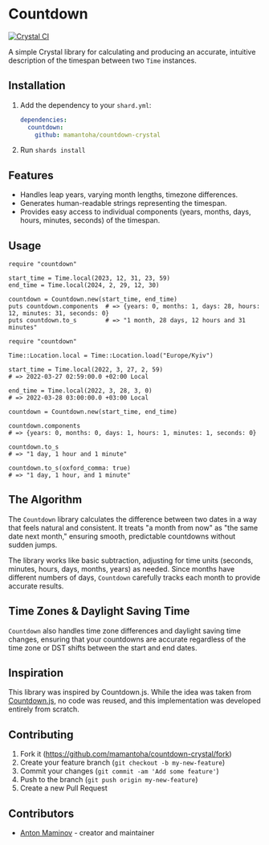 # Countdown

[![Crystal CI](https://github.com/mamantoha/countdown-crystal/actions/workflows/crystal.yml/badge.svg?branch=main)](https://github.com/mamantoha/countdown-crystal/actions/workflows/crystal.yml)

A simple Crystal library for calculating and producing an accurate, intuitive description of the timespan between two `Time` instances.

## Installation

1. Add the dependency to your `shard.yml`:

   ```yaml
   dependencies:
     countdown:
       github: mamantoha/countdown-crystal
   ```

2. Run `shards install`

## Features

- Handles leap years, varying month lengths, timezone differences.
- Generates human-readable strings representing the timespan.
- Provides easy access to individual components (years, months, days, hours, minutes, seconds) of the timespan.

## Usage

```crystal
require "countdown"

start_time = Time.local(2023, 12, 31, 23, 59)
end_time = Time.local(2024, 2, 29, 12, 30)

countdown = Countdown.new(start_time, end_time)
puts countdown.components  # => {years: 0, months: 1, days: 28, hours: 12, minutes: 31, seconds: 0}
puts countdown.to_s        # => "1 month, 28 days, 12 hours and 31 minutes"
```

```crystal
require "countdown"

Time::Location.local = Time::Location.load("Europe/Kyiv")

start_time = Time.local(2022, 3, 27, 2, 59)
# => 2022-03-27 02:59:00.0 +02:00 Local

end_time = Time.local(2022, 3, 28, 3, 0)
# => 2022-03-28 03:00:00.0 +03:00 Local

countdown = Countdown.new(start_time, end_time)

countdown.components
# => {years: 0, months: 0, days: 1, hours: 1, minutes: 1, seconds: 0}

countdown.to_s
# => "1 day, 1 hour and 1 minute"

countdown.to_s(oxford_comma: true)
# => "1 day, 1 hour, and 1 minute"
```

## The Algorithm

The `Countdown` library calculates the difference between two dates in a way that feels natural and consistent. It treats "a month from now" as "the same date next month," ensuring smooth, predictable countdowns without sudden jumps.

The library works like basic subtraction, adjusting for time units (seconds, minutes, hours, days, months, years) as needed. Since months have different numbers of days, `Countdown` carefully tracks each month to provide accurate results.

## Time Zones & Daylight Saving Time

`Countdown` also handles time zone differences and daylight saving time changes, ensuring that your countdowns are accurate regardless of the time zone or DST shifts between the start and end dates.

## Inspiration

This library was inspired by Countdown.js. While the idea was taken from [Countdown.js](https://countdownjs.org/), no code was reused, and this implementation was developed entirely from scratch.

## Contributing

1. Fork it (<https://github.com/mamantoha/countdown-crystal/fork>)
2. Create your feature branch (`git checkout -b my-new-feature`)
3. Commit your changes (`git commit -am 'Add some feature'`)
4. Push to the branch (`git push origin my-new-feature`)
5. Create a new Pull Request

## Contributors

- [Anton Maminov](https://github.com/mamantoha) - creator and maintainer
